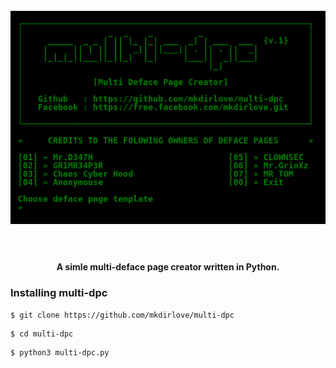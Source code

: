 <h1 align="center">
  <br>
  <a href="https://github.com/mkdirlove/multi-dpc"><img src="https://raw.githubusercontent.com/mkdirlove/multi-dpc/main/multi-dpc.png" alt="multi-dpc"></a>
  <br>
  <br>
</h1>
<h4 align="center">A simle multi-deface page creator written in Python.</h4>

### Installing multi-dpc

```
$ git clone https://github.com/mkdirlove/multi-dpc
```
```
$ cd multi-dpc
```
```
$ python3 multi-dpc.py
```
